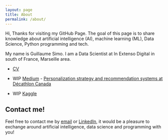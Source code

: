```yaml
---
layout: page
title: About
permalink: /about/
---
```


Hi, 
Thanks for visiting my GitHub Page. The goal of this page is to share knowledge about artificial intelligence (AI), machine learning (ML), Data Science, Python programming and tech.

My name is Guillaume Simo. I am a Data Scientist at In Extenso Digital in south of France, Marseille area.


* [CV](docs/CV_en.pdf)

* WIP [Medium](https://medium.com/@guillaume.simo) - [Personalization strategy and recommendation systems at Décathlon Canada](https://medium.com/decathlondevelopers/personalization-strategy-and-recommendation-systems-at-d%C3%A9cathlon-canada-d9cb3d37f675)

* WIP [Kaggle](https://www.kaggle.com/guillaumes)

## Contact me!

Feel free to contact me by [email](mailto:guillaume.simo@hotmail.fr?subject=[GitHub]%20your-subject) or [LinkedIn](https://www.linkedin.com/in/guillaume-simo-b16b94123/), it would be a pleasure to exchange around artificial intelligence, data science and programming with you!
